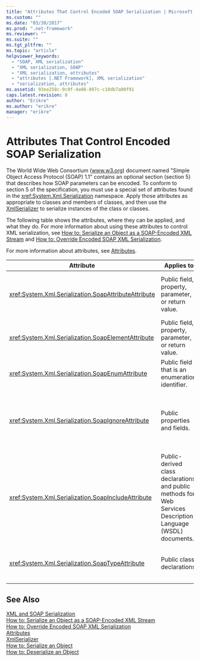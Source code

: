 ```yaml
---
title: "Attributes That Control Encoded SOAP Serialization | Microsoft Docs"
ms.custom: ""
ms.date: "03/30/2017"
ms.prod: ".net-framework"
ms.reviewer: ""
ms.suite: ""
ms.tgt_pltfrm: ""
ms.topic: "article"
helpviewer_keywords: 
  - "SOAP, XML serialization"
  - "XML serialization, SOAP"
  - "XML serialization, attributes"
  - "attributes [.NET Framework], XML serialization"
  - "serialization, attributes"
ms.assetid: 93ee258c-9c0f-4a08-897c-c10db7a00f91
caps.latest.revision: 8
author: "Erikre"
ms.author: "erikre"
manager: "erikre"
---
```

# Attributes That Control Encoded SOAP Serialization
The World Wide Web Consortium (www.w3.org) document named "Simple Object Access Protocol (SOAP) 1.1" contains an optional section (section 5) that describes how SOAP parameters can be encoded. To conform to section 5 of the specification, you must use a special set of attributes found in the <xref:System.Xml.Serialization> namespace. Apply those attributes as appropriate to classes and members of classes, and then use the [XmlSerializer](https://msdn.microsoft.com/en-us/library/system.xml.serialization.xmlserializer.aspx) to serialize instances of the class or classes.  
  
 The following table shows the attributes, where they can be applied, and what they do. For more information about using these attributes to control XML serialization, see [How to: Serialize an Object as a SOAP-Encoded XML Stream](../../../docs/framework/serialization/how-to-serialize-an-object-as-a-soap-encoded-xml-stream.md) and [How to: Override Encoded SOAP XML Serialization](../../../docs/framework/serialization/how-to-override-encoded-soap-xml-serialization.md).  
  
 For more information about attributes, see [Attributes](../../../docs/standard/attributes/index.md).  
  
|Attribute|Applies to|Specifies|  
|---------------|----------------|---------------|  
|<xref:System.Xml.Serialization.SoapAttributeAttribute>|Public field, property, parameter, or return value.|The class member will be serialized as an XML attribute.|  
|<xref:System.Xml.Serialization.SoapElementAttribute>|Public field, property, parameter, or return value.|The class will be serialized as an XML element.|  
|<xref:System.Xml.Serialization.SoapEnumAttribute>|Public field that is an enumeration identifier.|The element name of an enumeration member.|  
|<xref:System.Xml.Serialization.SoapIgnoreAttribute>|Public properties and fields.|The property or field should be ignored when the containing class is serialized.|  
|<xref:System.Xml.Serialization.SoapIncludeAttribute>|Public-derived class declarations and public methods for Web Services Description Language (WSDL) documents.|The type should be included when generating schemas (to be recognized when serialized).|  
|<xref:System.Xml.Serialization.SoapTypeAttribute>|Public class declarations.|The class should be serialized as an XML type.|  
  
## See Also  
 [XML and SOAP Serialization](../../../docs/framework/serialization/xml-and-soap-serialization.md)   
 [How to: Serialize an Object as a SOAP-Encoded XML Stream](../../../docs/framework/serialization/how-to-serialize-an-object-as-a-soap-encoded-xml-stream.md)   
 [How to: Override Encoded SOAP XML Serialization](../../../docs/framework/serialization/how-to-override-encoded-soap-xml-serialization.md)   
 [Attributes](../../../docs/standard/attributes/index.md)   
 [XmlSerializer](https://msdn.microsoft.com/en-us/library/system.xml.serialization.xmlserializer.aspx)   
 [How to: Serialize an Object](../../../docs/framework/serialization/how-to-serialize-an-object.md)   
 [How to: Deserialize an Object](../../../docs/framework/serialization/how-to-deserialize-an-object.md)